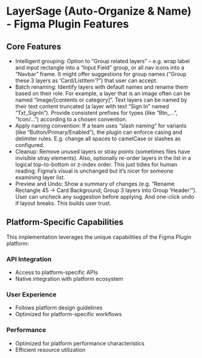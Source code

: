 # LayerSage (Auto-Organize & Name) - Figma Plugin Features

## Core Features
- Intelligent grouping: Option to “Group related layers” – e.g. wrap label and input rectangle into a “Input Field” group, or all nav icons into a “Navbar” frame. It might offer suggestions for group names (“Group these 3 layers as ‘Card/ListItem’?”) that user can accept.
- Batch renaming: Identify layers with default names and rename them based on their role. For example, a layer that is an image often can be named “Image/[contents or category]”. Text layers can be named by their text content truncated (a layer with text “Sign In” named “Txt_SignIn”). Provide consistent prefixes for types (like “Btn_…”, “Icon/…”) according to a chosen convention.
- Apply naming convention: If a team uses “slash naming” for variants (like “Button/Primary/Enabled”), the plugin can enforce casing and delimiter rules. E.g. change all spaces to camelCase or slashes as configured.
- Cleanup: Remove unused layers or stray points (sometimes files have invisible stray elements). Also, optionally re-order layers in the list in a logical top-to-bottom or z-index order. This just tidies for human reading; Figma’s visual is unchanged but it’s nicer for someone examining layer list.
- Preview and Undo: Show a summary of changes (e.g. “Rename Rectangle 45 -> Card Background; Group 3 layers into Group ‘Header’”). User can uncheck any suggestion before applying. And one-click undo if layout breaks. This builds user trust.

## Platform-Specific Capabilities
This implementation leverages the unique capabilities of the Figma Plugin platform:

### API Integration
- Access to platform-specific APIs
- Native integration with platform ecosystem

### User Experience
- Follows platform design guidelines
- Optimized for platform-specific workflows

### Performance
- Optimized for platform performance characteristics
- Efficient resource utilization
